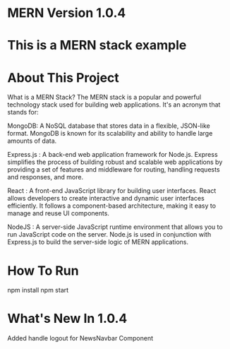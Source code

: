 # MERN Version 1.0.4

# This is a MERN stack example

# About This Project

What is a MERN Stack? The MERN stack is a popular and powerful technology stack used for building web applications. It's an acronym that stands for:

MongoDB: A NoSQL database that stores data in a flexible, JSON-like format. MongoDB is known for its scalability and ability to handle large amounts of data.

Express.js : A back-end web application framework for Node.js. Express simplifies the process of building robust and scalable web applications by providing a set of features and middleware for routing, handling requests and responses, and more.

React : A front-end JavaScript library for building user interfaces. React allows developers to create interactive and dynamic user interfaces efficiently. It follows a component-based architecture, making it easy to manage and reuse UI components.

NodeJS : A server-side JavaScript runtime environment that allows you to run JavaScript code on the server. Node.js is used in conjunction with Express.js to build the server-side logic of MERN applications.

# How To Run

npm install
npm start

# What's New In 1.0.4

Added handle logout for NewsNavbar Component
